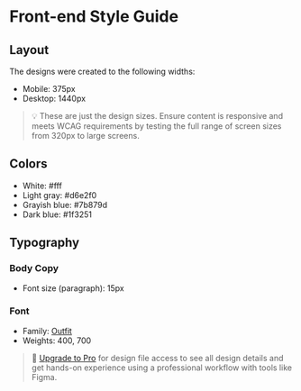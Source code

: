 # Front-end Style Guide

## Layout

The designs were created to the following widths:

-   Mobile: 375px
-   Desktop: 1440px

> 💡 These are just the design sizes. Ensure content is responsive and meets WCAG requirements by testing the full range of screen sizes from 320px to large screens.

## Colors

-   White: #fff
-   Light gray: #d6e2f0
-   Grayish blue: #7b879d
-   Dark blue: #1f3251

## Typography

### Body Copy

-   Font size (paragraph): 15px

### Font

-   Family: [Outfit](https://fonts.google.com/specimen/Outfit)
-   Weights: 400, 700

> 💎 [Upgrade to Pro](https://www.frontendmentor.io/pro?ref=style-guide) for design file access to see all design details and get hands-on experience using a professional workflow with tools like Figma.
